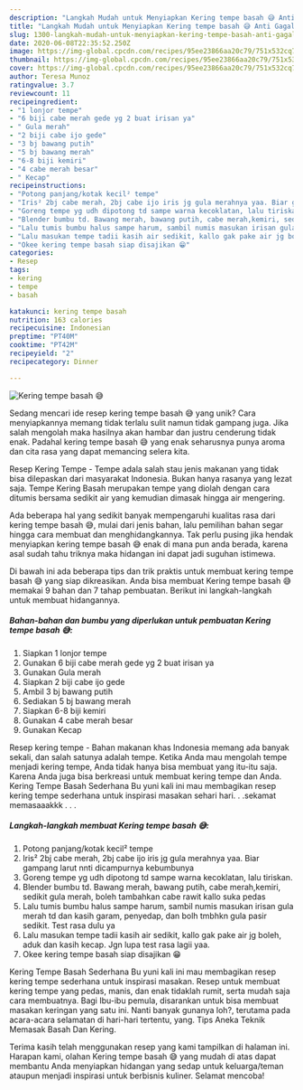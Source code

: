 ```yaml
---
description: "Langkah Mudah untuk Menyiapkan Kering tempe basah 😅 Anti Gagal"
title: "Langkah Mudah untuk Menyiapkan Kering tempe basah 😅 Anti Gagal"
slug: 1300-langkah-mudah-untuk-menyiapkan-kering-tempe-basah-anti-gagal
date: 2020-06-08T22:35:52.250Z
image: https://img-global.cpcdn.com/recipes/95ee23866aa20c79/751x532cq70/kering-tempe-basah-😅-foto-resep-utama.jpg
thumbnail: https://img-global.cpcdn.com/recipes/95ee23866aa20c79/751x532cq70/kering-tempe-basah-😅-foto-resep-utama.jpg
cover: https://img-global.cpcdn.com/recipes/95ee23866aa20c79/751x532cq70/kering-tempe-basah-😅-foto-resep-utama.jpg
author: Teresa Munoz
ratingvalue: 3.7
reviewcount: 11
recipeingredient:
- "1 lonjor tempe"
- "6 biji cabe merah gede yg 2 buat irisan ya"
- " Gula merah"
- "2 biji cabe ijo gede"
- "3 bj bawang putih"
- "5 bj bawang merah"
- "6-8 biji kemiri"
- "4 cabe merah besar"
- " Kecap"
recipeinstructions:
- "Potong panjang/kotak kecil² tempe"
- "Iris² 2bj cabe merah, 2bj cabe ijo iris jg gula merahnya yaa. Biar gampang larut nnti dicampurnya kebumbunya"
- "Goreng tempe yg udh dipotong td sampe warna kecoklatan, lalu tiriskan."
- "Blender bumbu td. Bawang merah, bawang putih, cabe merah,kemiri, sedikit gula merah, boleh tambahkan cabe rawit kallo suka pedas"
- "Lalu tumis bumbu halus sampe harum, sambil numis masukan irisan gula merah td dan kasih garam, penyedap, dan bolh tmbhkn gula pasir sedikit. Test rasa dulu ya"
- "Lalu masukan tempe tadii kasih air sedikit, kallo gak pake air jg boleh, aduk dan kasih kecap. Jgn lupa test rasa lagii yaa."
- "Okee kering tempe basah siap disajikan 😁"
categories:
- Resep
tags:
- kering
- tempe
- basah

katakunci: kering tempe basah 
nutrition: 163 calories
recipecuisine: Indonesian
preptime: "PT40M"
cooktime: "PT42M"
recipeyield: "2"
recipecategory: Dinner

---
```



![Kering tempe basah 😅](https://img-global.cpcdn.com/recipes/95ee23866aa20c79/751x532cq70/kering-tempe-basah-😅-foto-resep-utama.jpg)

Sedang mencari ide resep kering tempe basah 😅 yang unik? Cara menyiapkannya memang tidak terlalu sulit namun tidak gampang juga. Jika salah mengolah maka hasilnya akan hambar dan justru cenderung tidak enak. Padahal kering tempe basah 😅 yang enak seharusnya punya aroma dan cita rasa yang dapat memancing selera kita.

Resep Kering Tempe - Tempe adala salah stau jenis makanan yang tidak bisa dilepaskan dari masyarakat Indonesia. Bukan hanya rasanya yang lezat saja. Tempe Kering Basah merupakan tempe yang diolah dengan cara ditumis bersama sedikit air yang kemudian dimasak hingga air mengering.

Ada beberapa hal yang sedikit banyak mempengaruhi kualitas rasa dari kering tempe basah 😅, mulai dari jenis bahan, lalu pemilihan bahan segar hingga cara membuat dan menghidangkannya. Tak perlu pusing jika hendak menyiapkan kering tempe basah 😅 enak di mana pun anda berada, karena asal sudah tahu triknya maka hidangan ini dapat jadi suguhan istimewa.


Di bawah ini ada beberapa tips dan trik praktis untuk membuat kering tempe basah 😅 yang siap dikreasikan. Anda bisa membuat Kering tempe basah 😅 memakai 9 bahan dan 7 tahap pembuatan. Berikut ini langkah-langkah untuk membuat hidangannya.

<!--inarticleads1-->

##### Bahan-bahan dan bumbu yang diperlukan untuk pembuatan Kering tempe basah 😅:

1. Siapkan 1 lonjor tempe
1. Gunakan 6 biji cabe merah gede yg 2 buat irisan ya
1. Gunakan  Gula merah
1. Siapkan 2 biji cabe ijo gede
1. Ambil 3 bj bawang putih
1. Sediakan 5 bj bawang merah
1. Siapkan 6-8 biji kemiri
1. Gunakan 4 cabe merah besar
1. Gunakan  Kecap


Resep kering tempe - Bahan makanan khas Indonesia memang ada banyak sekali, dan salah satunya adalah tempe. Ketika Anda mau mengolah tempe menjadi kering tempe, Anda tidak hanya bisa membuat yang itu-itu saja. Karena Anda juga bisa berkreasi untuk membuat kering tempe dan Anda. Kering Tempe Basah Sederhana Bu yuni kali ini mau membagikan resep kering tempe sederhana untuk inspirasi masakan sehari hari. . .sekamat memasaaakkk . . . 

<!--inarticleads2-->

##### Langkah-langkah membuat Kering tempe basah 😅:

1. Potong panjang/kotak kecil² tempe
1. Iris² 2bj cabe merah, 2bj cabe ijo iris jg gula merahnya yaa. Biar gampang larut nnti dicampurnya kebumbunya
1. Goreng tempe yg udh dipotong td sampe warna kecoklatan, lalu tiriskan.
1. Blender bumbu td. Bawang merah, bawang putih, cabe merah,kemiri, sedikit gula merah, boleh tambahkan cabe rawit kallo suka pedas
1. Lalu tumis bumbu halus sampe harum, sambil numis masukan irisan gula merah td dan kasih garam, penyedap, dan bolh tmbhkn gula pasir sedikit. Test rasa dulu ya
1. Lalu masukan tempe tadii kasih air sedikit, kallo gak pake air jg boleh, aduk dan kasih kecap. Jgn lupa test rasa lagii yaa.
1. Okee kering tempe basah siap disajikan 😁


Kering Tempe Basah Sederhana Bu yuni kali ini mau membagikan resep kering tempe sederhana untuk inspirasi masakan. Resep untuk membuat kering tempe yang pedas, manis, dan enak tidaklah rumit, serta mudah saja cara membuatnya. Bagi Ibu-ibu pemula, disarankan untuk bisa membuat masakan keringan yang satu ini. Nanti banyak gunanya loh?, terutama pada acara-acara selamatan di hari-hari tertentu, yang. Tips Aneka Teknik Memasak Basah Dan Kering. 

Terima kasih telah menggunakan resep yang kami tampilkan di halaman ini. Harapan kami, olahan Kering tempe basah 😅 yang mudah di atas dapat membantu Anda menyiapkan hidangan yang sedap untuk keluarga/teman ataupun menjadi inspirasi untuk berbisnis kuliner. Selamat mencoba!
